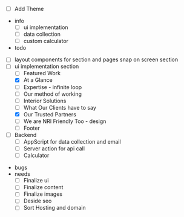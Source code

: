 - [ ] Add Theme

- info
  - [ ] ui implementation
  - [ ] data collection
  - [ ] custom calculator
- todo
 - [ ] layout components for section and pages snap on screen section
 - [ ] ui implementation section
    - [ ] Featured Work
    - [x] At a Glance
    - [ ] Expertise - infinite loop
    - [ ] Our method of working
    - [ ] Interior Solutions
    - [ ] What Our Clients have to say
    - [x] Our Trusted Partners
    - [ ] We are NRI Friendly Too - design
    - [ ] Footer

  - [ ] Backend
    - [ ] AppScript for data collection and email
    - [ ] Server action for api call
    - [ ] Calculator
- bugs
- needs
  - [ ] Finalize ui
  - [ ] Finalize content
  - [ ] Finalize images
  - [ ] Deside seo
  - [ ] Sort Hosting and domain
